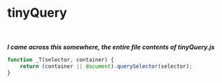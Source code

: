 # tinyQuery
<br><br>
***I came across this somewhere, the entire file contents of tinyQuery.js***
```javascript
function _T(selector, container) {
    return (container || document).querySelector(selector);
}
```

